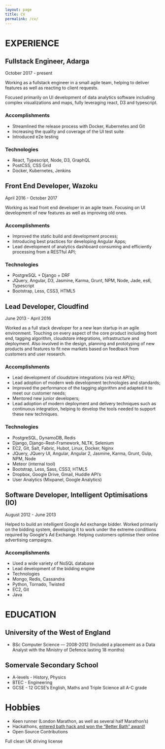 ```yaml
---
layout: page
title: CV
permalink: /cv/
---
```


# EXPERIENCE

## Fullstack Engineer, Adarga
October 2017 - present

Working as a fullstack engineer in a small agile team, helping to deliver features as well as reacting to client requests.

Focused primarily on UI development of data analytics software including complex visualizations and maps, fully leveraging react, D3 and typescript.


### Accomplishments
* Streamlined the release process with Docker, Kubernetes and Git
* Increasing the quality and coverage of the UI test suite
* Introduced e2e testing


### Technologies
* React, Typescript, Node, D3, GraphQL
* PostCSS, CSS Grid
* Docker, Kubernetes, Jenkins


## Front End Developer, Wazoku
April 2016 - October 2017

Working as lead front end developer in an agile team. Focusing on UI development of new features as well as improving old ones.

### Accomplishments
* Improved the static build and development process;
* Introducing best practices for developing Angular Apps;
* Lead development of analytics dashboard consuming and efficiently processing from a RESTful API;

### Technologies
* PostgreSQL + Django + DRF
* JQuery, Angular, D3, Jasmine, Karma, Grunt, NPM, Node, Jade, es6, Typescript
* Bootstrap, Less, CSS3, HTML5


## Lead Developer, Cloudfind
June  2013 - April 2016

Worked as a full stack developer for a new lean startup in an agile environment. Touching on every aspect of the core product including front end, tagging algorithm, cloudstore integrations, infrastructure and deployment. Also involved in the design, planning and prototyping of new products and features to fit new markets based on feedback from customers and user research.

### Accomplishments
* Lead development of cloudstore integrations (via rest API’s);
* Lead adoption of modern web development technologies and standards;
* Improved the performance of the tagging algorithm and adapted it to meet our customer needs;
* Mentored new junior developers;
* Lead adoption of modern deployment and delivery techniques such as continuous integration, helping to develop the tools needed to support these new techniques.

### Technologies
* PostgreSQL, DynamoDB, Redis
* Django, Django-Rest-Framework, NLTK, Selenium
* EC2, Git, Salt, Fabric, Hubot, Linux, Docker, Nginx
* JQuery, JQuery UI,  Angular, Angular 2, Jasmine, Karma, Grunt, Gulp, NPM, Node
* Meteor (internal tool)
* Bootstrap, Less, Sass, CSS3, HTML5
* Dropbox, Google Drive, Gmail, Huddle API’s
* User Analytics (Mixpanel, Google Analytics)

## Software Developer, Intelligent Optimisations (IO)
August  2012 -  June 2013

Helped to build an intelligent Google Ad exchange bidder. Worked primarily on the bidding system, developing it to work under the extreme conditions required by Google's Ad Exchange. Helping customers optimise their online advertising campaigns.

### Accomplishments
* Used a wide variety of NoSQL database
* Lead development of the bidding engine
* Technologies
* Mongo, Redis, Cassandra
* Python, Tornado, Twisted
* EC2, Git
* Java

# EDUCATION

## University of the West of England
* BSc Computer Science — 2008-2012 (Included a placement as a Data Analyst with the Ministry of Defence lasting 18 months)

## Somervale Secondary School
* A-levels - History, Physics
* BTEC - Engineering
* GCSE - 12 GCSE’s English, Maths and Triple Science all A-C grade


# Hobbies
* Keen runner (London Marathon, as well as several half Marathon’s)
* Hackathons, [entered bath hack and won the “Better Bath” award!](http://www.bathhacked.org/projects/team-expose-hacked21/)
* Open Source Contributions

Full clean UK driving license
